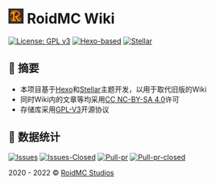# <img alt="RoidMC-Wiki" width="30" src="https://raw.githubusercontent.com/RoidMC/wiki/main/source/wiki_assets/logo.png" /> RoidMC Wiki

[![License: GPL v3](https://img.shields.io/badge/License-GPL%20v3-blue.svg?style=flat-square)](https://github.com/RoidMC/wiki/blob/main/LICENSE)
[![Hexo-based](https://img.shields.io/badge/-Hexo-gray?style=flat-square&logo=Hexo)](https://hexo.io)
[![Stellar](https://img.shields.io/badge/Stellar_Theme-gray?style=flat-square&logo=Github)](https://github.com/xaoxuu/hexo-theme-stellar)

## 💬 摘要

* 本项目基于[Hexo](https://hexo.io)和[Stellar](https://github.com/xaoxuu/hexo-theme-stellar)主题开发，以用于取代旧版的Wiki
* 同时Wiki内的文章等均采用[CC NC-BY-SA 4.0](https://creativecommons.org/licenses/by-nc-sa/4.0/)许可
* 存储库采用[GPL-V3](https://github.com/RoidMC/wiki/blob/main/LICENSE)开源协议

🎨  数据统计
---

[![Issues](https://img.shields.io/github/issues/RoidMC/wiki?style=flat-square)](https://github.com/RoidMC/wiki/issues)
[![Issues-Closed](https://img.shields.io/github/issues-closed/RoidMC/wiki?style=flat-square)](https://github.com/RoidMC/wiki/issues?q=is%3Aissue+is%3Aclosed)
[![Pull-pr](https://img.shields.io/github/issues-pr/RoidMC/wiki?style=flat-square)](https://github.com/RoidMC/wiki/pulls)
[![Pull-pr-closed](https://img.shields.io/github/issues-pr-closed/RoidMC/wiki?style=flat-square)](https://github.com/RoidMC/wiki/pulls?q=is%3Apr+is%3Aclosed)

2020 - 2022 © [RoidMC Studios](https://www.roidmc.com) 
